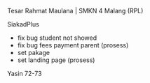
Tesar Rahmat Maulana | SMKN 4 Malang (RPL)

SiakadPlus

- fix bug student not showed
- fix bug fees payment parent (prosess)
- set pakage
- set landing page (prosess)

Yasin 72-73